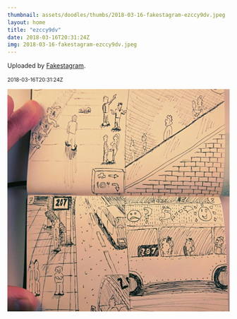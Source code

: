 ```yaml
---
thumbnail: assets/doodles/thumbs/2018-03-16-fakestagram-ezccy9dv.jpeg
layout: home
title: "ezccy9dv"
date: 2018-03-16T20:31:24Z
img: 2018-03-16-fakestagram-ezccy9dv.jpeg
---
```


Uploaded by [Fakestagram](https://github.com/opyate/fakestagram).

<small>2018-03-16T20:31:24Z</small>

![Uploaded by Fakestagram](assets/doodles/original/2018-03-16-fakestagram-ezccy9dv.jpeg)
